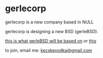 # gerlecorp
gerlecorp is a new company based in NULL

gerlecorp is designing a new BSD (gerleBSD).

[this is what gerleBSD will be based on](https://netbsd.org) or [this](https://freebsd.org)

to join, email me: kecskevodka@gmail.com

